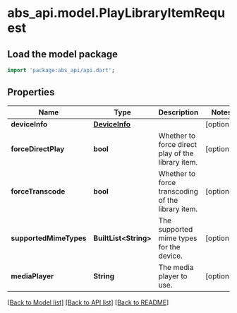 # abs_api.model.PlayLibraryItemRequest

## Load the model package
```dart
import 'package:abs_api/api.dart';
```

## Properties
Name | Type | Description | Notes
------------ | ------------- | ------------- | -------------
**deviceInfo** | [**DeviceInfo**](DeviceInfo.md) |  | [optional] 
**forceDirectPlay** | **bool** | Whether to force direct play of the library item. | [optional] 
**forceTranscode** | **bool** | Whether to force transcoding of the library item. | [optional] 
**supportedMimeTypes** | **BuiltList&lt;String&gt;** | The supported mime types for the device. | [optional] 
**mediaPlayer** | **String** | The media player to use. | [optional] 

[[Back to Model list]](../README.md#documentation-for-models) [[Back to API list]](../README.md#documentation-for-api-endpoints) [[Back to README]](../README.md)


